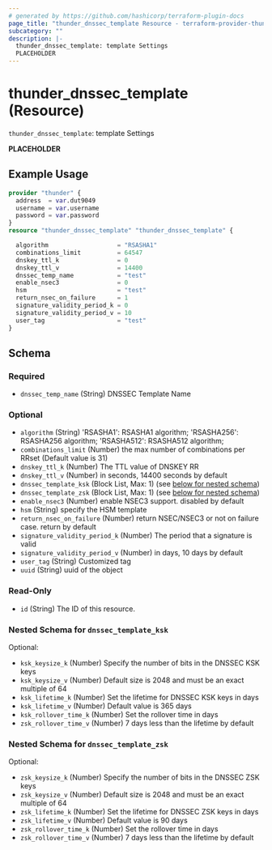 ```yaml
---
# generated by https://github.com/hashicorp/terraform-plugin-docs
page_title: "thunder_dnssec_template Resource - terraform-provider-thunder"
subcategory: ""
description: |-
  thunder_dnssec_template: template Settings
  PLACEHOLDER
---
```


# thunder_dnssec_template (Resource)

`thunder_dnssec_template`: template Settings

__PLACEHOLDER__

## Example Usage

```terraform
provider "thunder" {
  address  = var.dut9049
  username = var.username
  password = var.password
}
resource "thunder_dnssec_template" "thunder_dnssec_template" {

  algorithm                   = "RSASHA1"
  combinations_limit          = 64547
  dnskey_ttl_k                = 0
  dnskey_ttl_v                = 14400
  dnssec_temp_name            = "test"
  enable_nsec3                = 0
  hsm                         = "test"
  return_nsec_on_failure      = 1
  signature_validity_period_k = 0
  signature_validity_period_v = 10
  user_tag                    = "test"
}
```

<!-- schema generated by tfplugindocs -->
## Schema

### Required

- `dnssec_temp_name` (String) DNSSEC Template Name

### Optional

- `algorithm` (String) 'RSASHA1': RSASHA1 algorithm; 'RSASHA256': RSASHA256 algorithm; 'RSASHA512': RSASHA512 algorithm;
- `combinations_limit` (Number) the max number of combinations per RRset (Default value is 31)
- `dnskey_ttl_k` (Number) The TTL value of DNSKEY RR
- `dnskey_ttl_v` (Number) in seconds, 14400 seconds by default
- `dnssec_template_ksk` (Block List, Max: 1) (see [below for nested schema](#nestedblock--dnssec_template_ksk))
- `dnssec_template_zsk` (Block List, Max: 1) (see [below for nested schema](#nestedblock--dnssec_template_zsk))
- `enable_nsec3` (Number) enable NSEC3 support. disabled by default
- `hsm` (String) specify the HSM template
- `return_nsec_on_failure` (Number) return NSEC/NSEC3 or not on failure case. return by default
- `signature_validity_period_k` (Number) The period that a signature is valid
- `signature_validity_period_v` (Number) in days, 10 days by default
- `user_tag` (String) Customized tag
- `uuid` (String) uuid of the object

### Read-Only

- `id` (String) The ID of this resource.

<a id="nestedblock--dnssec_template_ksk"></a>
### Nested Schema for `dnssec_template_ksk`

Optional:

- `ksk_keysize_k` (Number) Specify the number of bits in the DNSSEC KSK keys
- `ksk_keysize_v` (Number) Default size is 2048 and must be an exact multiple of 64
- `ksk_lifetime_k` (Number) Set the lifetime for DNSSEC KSK keys in days
- `ksk_lifetime_v` (Number) Default value is 365 days
- `ksk_rollover_time_k` (Number) Set the rollover time in days
- `zsk_rollover_time_v` (Number) 7 days less than the lifetime by default


<a id="nestedblock--dnssec_template_zsk"></a>
### Nested Schema for `dnssec_template_zsk`

Optional:

- `zsk_keysize_k` (Number) Specify the number of bits in the DNSSEC ZSK keys
- `zsk_keysize_v` (Number) Default size is 2048 and must be an exact multiple of 64
- `zsk_lifetime_k` (Number) Set the lifetime for DNSSEC ZSK keys in days
- `zsk_lifetime_v` (Number) Default value is 90 days
- `zsk_rollover_time_k` (Number) Set the rollover time in days
- `zsk_rollover_time_v` (Number) 7 days less than the lifetime by default



